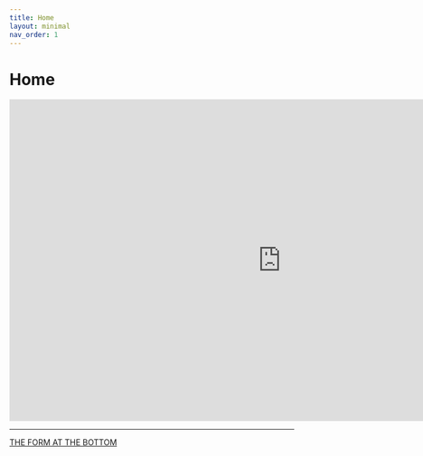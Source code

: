 ```yaml
---
title: Home
layout: minimal
nav_order: 1
---
```


# Home

<iframe src="https://docs.google.com/presentation/d/e/2PACX-1vR04b1X4fSSY7_qkQMf2LeCsyiNJzyYA92pcwudLcDo88cL_saFr3AzQOYxuG8PVTrPPAPhSpRDbB8Y/embed?start=false&loop=true" frameborder="0" width="960" height="569" allowfullscreen="true" mozallowfullscreen="true" webkitallowfullscreen="true"></iframe>

---
[THE FORM AT THE BOTTOM](https://docs.google.com/forms/d/e/1FAIpQLScHn0jnRI-LFoaxY4xIqheIUgCwvAxQUGn_B9VBkJcwVwywXA/viewform?usp=sf_link)

